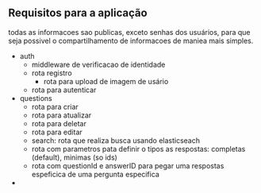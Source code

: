 ## Requisitos para a aplicação

todas as informacoes sao publicas, exceto senhas dos usuários, para que seja possivel o compartilhamento de informacoes de maniea mais simples.

- auth
  - middleware de verificacao de identidade
  - rota registro
    - rota para upload de imagem de usário
  - rota para autenticar
- questions
  - rota para criar
  - rota para atualizar
  - rota para deletar
  - rota para editar
  - search: rota que realiza busca usando elasticseach
  - rota com parametros pata definir o tipos as respostas: completas (default), minimas (so ids)
  - rota com questionId e answerID para pegar uma respostas espeficica de uma pergunta especifica
-
